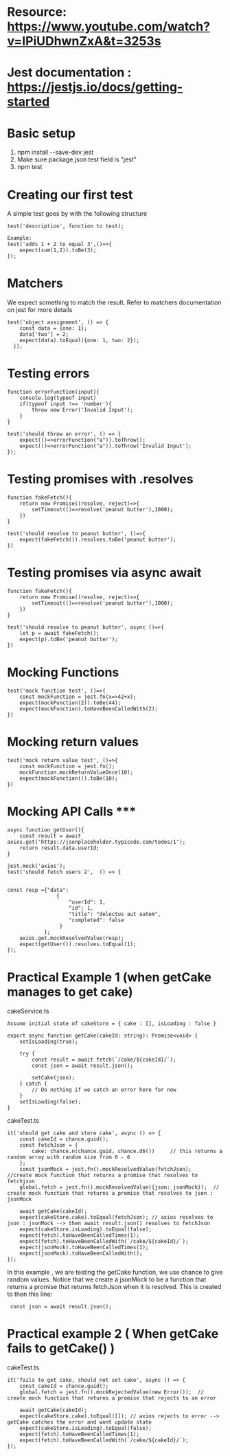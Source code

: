 # Resource: https://www.youtube.com/watch?v=IPiUDhwnZxA&t=3253s
# Jest documentation : https://jestjs.io/docs/getting-started

# Basic setup
1.  npm install --save-dev jest
2.  Make sure package.json test field is "jest"
3.  npm test

# Creating our first test
A simple test goes by with the following structure

```
test('description', function to test);

Example:
test('adds 1 + 2 to equal 3',()=>{
    expect(sum(1,2)).toBe(3);
});
```


# Matchers
We expect something to match the result. Refer to matchers documentation on jest for more details

```
test('object assignment', () => {
    const data = {one: 1};
    data['two'] = 2;
    expect(data).toEqual({one: 1, two: 2});
  });
```

# Testing errors

```
function errorFunction(input){
    console.log(typeof input)
    if(typeof input !== 'number'){
        throw new Error('Invalid Input');
    }
}

test('should throw an error', () => {
    expect(()=>errorFunction("a")).toThrow();
    expect(()=>errorFunction("a")).toThrow('Invalid Input');
});
```

# Testing promises with .resolves
```
function fakeFetch(){
    return new Promise((resolve, reject)=>{
        setTimeout(()=>resolve('peanut butter'),1000);
    })
}

test('should resolve to peanut butter', ()=>{
    expect(fakeFetch()).resolves.toBe('peanut butter');
})
```

# Testing promises via async await
```
function fakeFetch(){
    return new Promise((resolve, reject)=>{
        setTimeout(()=>resolve('peanut butter'),1000);
    })
}

test('should resolve to peanut butter', async ()=>{
    let p = await fakeFetch();
    expect(p).toBe('peanut butter');
})
```

# Mocking Functions
```
test('mock function test', ()=>{
    const mockFunction = jest.fn(x=>42+x);
    expect(mockFunction(2)).toBe(44);
    expect(mockFunction).toHaveBeenCalledWith(2);
})
```
# Mocking return values
```
test('mock return value test', ()=>{
    const mockFunction = jest.fn();
    mockFunction.mockReturnValueOnce(10);
    expect(mockFunction()).toBe(10);
})
```

# Mocking API Calls ***
```
async function getUser(){
    const result = await axios.get('https://jsonplaceholder.typicode.com/todos/1');
    return result.data.userId;
}

jest.mock('axios');
test('should fetch users 2',  () => {
   

const resp ={"data":
                {
                    "userId": 1,
                    "id": 1,
                    "title": "delectus aut autem",
                    "completed": false
                 }
            };
    axios.get.mockResolvedValue(resp);
    expect(getUser()).resolves.toEqual(1);
});
```

# Practical Example 1 (when getCake manages to get cake)

cakeService.ts
```
Assume initial state of cakeStore = { cake : [], isLoading : false }

export async function getCake(cakeId: string): Promise<void> {
    setIsLoading(true);

    try {
        const result = await fetch(`/cake/${cakeId}/`);
        const json = await result.json();

        setCake(json);
    } catch {
        // Do nothing if we catch an error here for now
    }
    setIsLoading(false);
}

```

cakeTest.ts
```
it('should get cake and store cake', async () => {
    const cakeId = chance.guid();
    const fetchJson = {
        cake: chance.n(chance.guid, chance.d6())     // this returns a random array with random size from 0 - 6
    };
    const jsonMock = jest.fn().mockResolvedValue(fetchJson);       //create mock function that returns a promise that resolves to fetchjson
    global.fetch = jest.fn().mockResolvedValue({json: jsonMock});  // create mock function that returns a promise that resolves to json : jsonMock
   
    await getCake(cakeId); 
    expect(cakeStore.cake).toEqual(fetchJson); // axios resolves to json : jsonMock --> then await result.json() resolves to fetchJson
    expect(cakeStore.isLoading).toEqual(false);
    expect(fetch).toHaveBeenCalledTimes(1);
    expect(fetch).toHaveBeenCalledWith(`/cake/${cakeId}/`);
    expect(jsonMock).toHaveBeenCalledTimes(1);
    expect(jsonMock).toHaveBeenCalledWith();
});
```

In this example , we are testing the getCake function, we use chance to give random values. Notice that we create a jsonMock to be a function that returns a promise that returns fetchJson when it is resolved. This is created to then this line:
```
 const json = await result.json();
```

# Practical example 2  ( When getCake fails to getCake() )

cakeTest.ts
```
it('fails to get cake, should not set cake', async () => {
    const cakeId = chance.guid();
    global.fetch = jest.fn().mockRejectedValue(new Error());  // create mock function that returns a promise that rejects to an error
   
    await getCake(cakeId); 
    expect(cakeStore.cake).toEqual([]); // axios rejects to error --> getCake catches the error and wont update state
    expect(cakeStore.isLoading).toEqual(false);
    expect(fetch).toHaveBeenCalledTimes(1);
    expect(fetch).toHaveBeenCalledWith(`/cake/${cakeId}/`);
});
```






